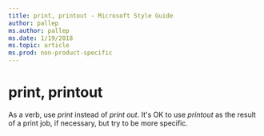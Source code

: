 ```yaml
---
title: print, printout - Microsoft Style Guide
author: pallep
ms.author: pallep
ms.date: 1/19/2018
ms.topic: article
ms.prod: non-product-specific
---
```


# print, printout

As a verb, use *print* instead of *print out*. It's OK to use *printout* as the result of a print job, if necessary, but try to be more specific.
